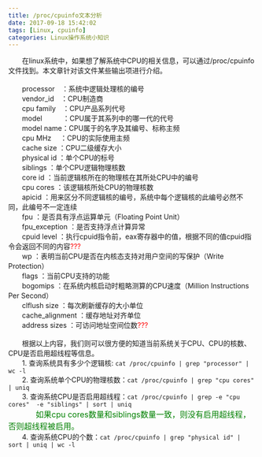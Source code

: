 ```yaml
---
title: /proc/cpuinfo文本分析
date: 2017-09-18 15:42:02
tags: [Linux, cpuinfo]
categories: Linux操作系统小知识
---
```


&emsp;&emsp;在linux系统中，如果想了解系统中CPU的相关信息，可以通过/proc/cpuinfo文件找到。本文章针对该文件某些输出项进行介绍。
</br></br>
&emsp;&emsp;processor　：系统中逻辑处理核的编号</br> 
&emsp;&emsp;vendor_id　：CPU制造商</br>
&emsp;&emsp;cpu family　：CPU产品系列代号</br>
&emsp;&emsp;model　　　：CPU属于其系列中的哪一代的代号</br>
&emsp;&emsp;model name：CPU属于的名字及其编号、标称主频</br>
&emsp;&emsp;cpu MHz　  ：CPU的实际使用主频</br>
&emsp;&emsp;cache size   ：CPU二级缓存大小</br>
&emsp;&emsp;physical id   ：单个CPU的标号</br>
&emsp;&emsp;siblings       ：单个CPU逻辑物理核数</br>
&emsp;&emsp;core id        ：当前逻辑核所在的物理核在其所处CPU中的编号</br>
&emsp;&emsp;cpu cores    ：该逻辑核所处CPU的物理核数</br>
&emsp;&emsp;apicid          ：用来区分不同逻辑核的编号，系统中每个逻辑核的此编号必然不同，此编号不一定连续</br>
&emsp;&emsp;fpu             ：是否具有浮点运算单元（Floating Point Unit）</br>
&emsp;&emsp;fpu_exception  ：是否支持浮点计算异常</br>
&emsp;&emsp;cpuid level   ：执行cpuid指令前，eax寄存器中的值，根据不同的值cpuid指令会返回不同的内容<font color=red>???</font></br>
&emsp;&emsp;wp             ：表明当前CPU是否在内核态支持对用户空间的写保护（Write Protection）</br>
&emsp;&emsp;flags          ：当前CPU支持的功能</br>
&emsp;&emsp;bogomips   ：在系统内核启动时粗略测算的CPU速度（Million Instructions Per Second）</br>
&emsp;&emsp;clflush size  ：每次刷新缓存的大小单位</br>
&emsp;&emsp;cache_alignment ：缓存地址对齐单位</br>
&emsp;&emsp;address sizes     ：可访问地址空间位数<font color=red>???</font><br>
</br>
&emsp;&emsp;根据以上内容，我们则可以很方便的知道当前系统关于CPU、CPU的核数、CPU是否启用超线程等信息。</br>
&emsp;&emsp;1. 查询系统具有多少个逻辑核: ```cat /proc/cpuinfo | grep "processor" | wc -l```</br>
&emsp;&emsp;2. 查询系统单个CPU的物理核数：```cat /proc/cpuinfo | grep "cpu cores" | uniq```</br>
&emsp;&emsp;3. 查询系统CPU是否启用超线程：```cat /proc/cpuinfo | grep -e "cpu cores"  -e "siblings" | sort | uniq```<br>
&emsp;&emsp;&emsp;&emsp;<font size=3 color=green>如果cpu cores数量和siblings数量一致，则没有启用超线程，否则超线程被启用。</font></br>
&emsp;&emsp;4. 查询系统CPU的个数：```cat /proc/cpuinfo | grep "physical id" | sort | uniq | wc -l```</font>
